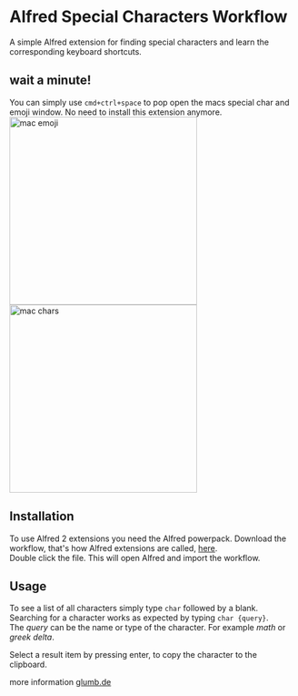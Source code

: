 # Alfred Special Characters Workflow

A simple Alfred extension for finding special characters and learn the corresponding keyboard shortcuts.

## wait a minute!
You can simply use `cmd+ctrl+space` to pop open the macs special char and emoji window. No need to install this extension anymore.
<img width="330" alt="mac emoji" src="https://cloud.githubusercontent.com/assets/3062564/20248180/605afd5e-a9de-11e6-9d26-edec7ed5033e.png"><img width="330" alt="mac chars" src="https://cloud.githubusercontent.com/assets/3062564/20248181/6077f0f8-a9de-11e6-9231-93e4ba8b1899.png">


## Installation

To use Alfred 2 extensions you need the Alfred powerpack.
Download the workflow, that's how Alfred extensions are called, [here](http://glumb.de/files/special-characters.alfredworkflow).  
Double click the file. This will open Alfred and import the workflow. 

## Usage

To see a list of all characters simply type `char` followed by a blank.
Searching for a character works as expected by typing `char {query}`.  
The *query* can be the name or type of the character. For example *math* or  *greek delta*.

Select a result item by pressing enter, to copy the character to the clipboard.


more information [glumb.de](http://glumb.de/en/alfred2-special-character-keyboard-shortcut-extension)
